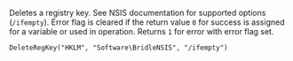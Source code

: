 Deletes a registry key. See NSIS documentation for supported options (`/ifempty`). Error flag is cleared if the return value `0` for success is assigned for a variable or used in operation. Returns `1` for error with error flag set.

    DeleteRegKey("HKLM", "Software\BridleNSIS", "/ifempty")
